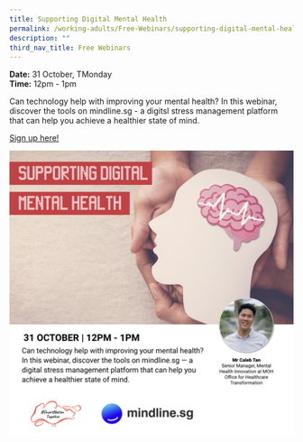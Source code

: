 ```yaml
---
title: Supporting Digital Mental Health
permalink: /working-adults/Free-Webinars/supporting-digital-mental-health/
description: ""
third_nav_title: Free Webinars
---
```

**Date:** 31 October, TMonday
<br> **Time:** 12pm - 1pm

Can technology help with improving your mental health? In this webinar, discover the tools on mindline.sg - a digitsl stress management platform that can help you achieve a healthier state of mind. 

[Sign up here!](https://go.gov.sg/wa-mindline-oct22)

![Free webinar on supporting digital mental health for working adults](/images/Oct%202022/WA_31%20Oct.jpeg)